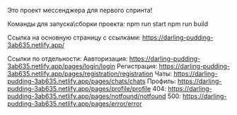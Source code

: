 Это проект мессенджера для первого спринта!

Команды для запуска\сборки проекта:
npm run start
npm run build

Ссылка на основную страницу с ссылками:
https://darling-pudding-3ab635.netlify.app/

Ссылки по отдельности:
Аавторизация: https://darling-pudding-3ab635.netlify.app/pages/login/login
Регистрация: https://darling-pudding-3ab635.netlify.app/pages/registration/registration
Чаты: https://darling-pudding-3ab635.netlify.app/pages/chats/chats
Профиль: https://darling-pudding-3ab635.netlify.app/pages/profile/profile
404: https://darling-pudding-3ab635.netlify.app/pages/notfound/notfound
500: https://darling-pudding-3ab635.netlify.app/pages/error/error




